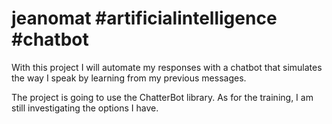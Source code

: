 # jeanomat #artificialintelligence #chatbot

With this project I will automate my responses with a chatbot that simulates the way I speak by learning from my previous messages. 

The project is going to use the ChatterBot library. As for the training, I am still investigating the options I have.

